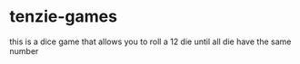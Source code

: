 # tenzie-games
this is a dice game that allows you to roll a 12 die until all die have the same number
